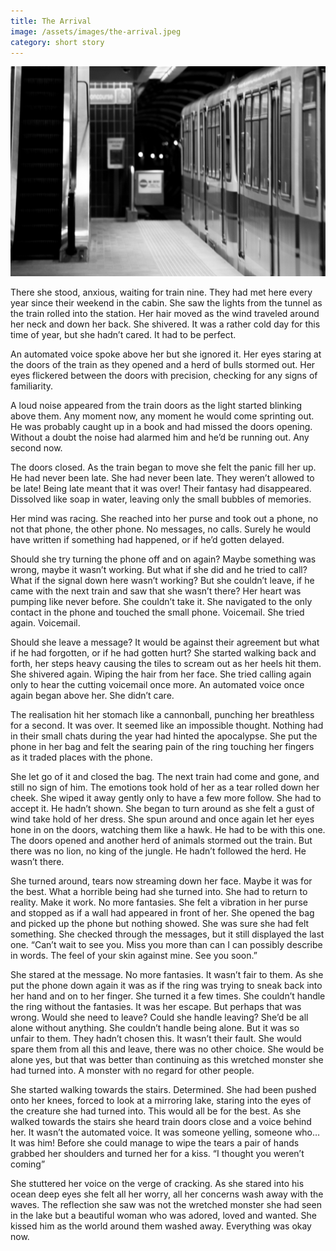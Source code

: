 ```yaml
---
title: The Arrival
image: /assets/images/the-arrival.jpeg
category: short story
---
```


![The Arrival](/assets/images/the-arrival.jpeg)

There she stood, anxious, waiting for train nine. They had met here every year since their weekend in the cabin. She saw the lights from the tunnel as the train rolled into the station. Her hair moved as the wind traveled around her neck and down her back. She shivered. It was a rather cold day for this time of year, but she hadn’t cared. It had to be perfect.


An automated voice spoke above her but she ignored it. Her eyes staring at the doors of the train as they opened and a herd of bulls stormed out. Her eyes flickered between the doors with precision, checking for any signs of familiarity.


A loud noise appeared from the train doors as the light started blinking above them. Any moment now, any moment he would come sprinting out. He was probably caught up in a book and had missed the doors opening. Without a doubt the noise had alarmed him and he’d be running out. Any second now.


The doors closed. As the train began to move she felt the panic fill her up. He had never been late. She had never been late. They weren’t allowed to be late! Being late meant that it was over! Their fantasy had disappeared. Dissolved like soap in water, leaving only the small bubbles of memories.

Her mind was racing. She reached into her purse and took out a phone, no not that phone, the other phone. No messages, no calls. Surely he would have written if something had happened, or if he’d gotten delayed.


Should she try turning the phone off and on again? Maybe something was wrong, maybe it wasn’t working. But what if she did and he tried to call? What if the signal down here wasn’t working? But she couldn’t leave, if he came with the next train and saw that she wasn’t there? Her heart was pumping like never before. She couldn’t take it. She navigated to the only contact in the phone and touched the small phone. Voicemail. She tried again. Voicemail.


Should she leave a message? It would be against their agreement but what if he had forgotten, or if he had gotten hurt?
She started walking back and forth, her steps heavy causing the tiles to scream out as her heels hit them. She shivered again. Wiping the hair from her face. She tried calling again only to hear the cutting voicemail once more. An automated voice once again began above her. She didn’t care.


The realisation hit her stomach like a cannonball, punching her breathless for a second. It was over. It seemed like an impossible thought. Nothing had in their small chats during the year had hinted the apocalypse. She put the phone in her bag and felt the searing pain of the ring touching her fingers as it traded places with the phone.


She let go of it and closed the bag. The next train had come and gone, and still no sign of him. The emotions took hold of her as a tear rolled down her cheek. She wiped it away gently only to have a few more follow. She had to accept it. He hadn’t shown. She began to turn around as she felt a gust of wind take hold of her dress. She spun around and once again let her eyes hone in on the doors, watching them like a hawk. He had to be with this one. The doors opened and another herd of animals stormed out the train. But there was no lion, no king of the jungle. He hadn’t followed the herd. He wasn’t there.


She turned around, tears now streaming down her face. Maybe it was for the best. What a horrible being had she turned into. She had to return to reality. Make it work. No more fantasies. She felt a vibration in her purse and stopped as if a wall had appeared in front of her. She opened the bag and picked up the phone but nothing showed. She was sure she had felt something. She checked through the messages, but it still displayed the last one.
“Can’t wait to see you. Miss you more than can I can possibly describe in words. The feel of your skin against mine. See you soon.”


She stared at the message. No more fantasies. It wasn’t fair to them. As she put the phone down again it was as if the ring was trying to sneak back into her hand and on to her finger. She turned it a few times. She couldn’t handle the ring without the fantasies. It was her escape. But perhaps that was wrong. Would she need to leave? Could she handle leaving? She’d be all alone without anything. She couldn’t handle being alone. But it was so unfair to them. They hadn’t chosen this. It wasn’t their fault.
She would spare them from all this and leave, there was no other choice. She would be alone yes, but that was better than continuing as this wretched monster she had turned into. A monster with no regard for other people.


She started walking towards the stairs. Determined. She had been pushed onto her knees, forced to look at a mirroring lake, staring into the eyes of the creature she had turned into. This would all be for the best. As she walked towards the stairs she heard train doors close and a voice behind her. It wasn’t the automated voice. It was someone yelling, someone who… It was him! Before she could manage to wipe the tears a pair of hands grabbed her shoulders and turned her for a kiss.
“I thought you weren’t coming”


She stuttered her voice on the verge of cracking. As she stared into his ocean deep eyes she felt all her worry, all her concerns wash away with the waves. The reflection she saw was not the wretched monster she had seen in the lake but a beautiful woman who was adored, loved and wanted. She kissed him as the world around them washed away. Everything was okay now.
